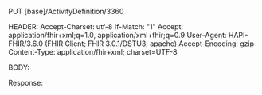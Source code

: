 PUT [base]/ActivityDefinition/3360

HEADER:
Accept-Charset: utf-8
If-Match: "1"
Accept: application/fhir+xml;q=1.0, application/xml+fhir;q=0.9
User-Agent: HAPI-FHIR/3.6.0 (FHIR Client; FHIR 3.0.1/DSTU3; apache)
Accept-Encoding: gzip
Content-Type: application/fhir+xml; charset=UTF-8

BODY:
<ActivityDefinition xmlns="http://hl7.org/fhir">
   <id value="3360"/>
   <meta>
      <versionId value="1"/>
      <lastUpdated value="2019-03-01T13:25:10.234+00:00"/>
      <profile value="http://ehealth.sundhed.dk/fhir/StructureDefinition/ehealth-activitydefinition"/>
   </meta>
   <extension url="http://ehealth.sundhed.dk/fhir/StructureDefinition/ehealth-owner">
      <valueReference>
         <reference value="Organization/3359"/>
      </valueReference>
   </extension>
   <extension url="http://ehealth.sundhed.dk/fhir/StructureDefinition/ehealth-author">
      <valueReference>
         <reference value="Practitioner/3358"/>
      </valueReference>
   </extension>
   <version value="788b41d4-c48c-4348-9a1e-422200930582"/>
   <name value="f527e7aa-5603-4d69-a690-990df8e779ac"/>
   <status value="active"/>
   <topic>
      <text value="a380764b-0516-4f5e-9252-6e174a20f134"/>
   </topic>
</ActivityDefinition>


Response:
<ActivityDefinition xmlns="http://hl7.org/fhir">
   <id value="3360"/>
   <meta>
      <versionId value="1"/>
      <lastUpdated value="2019-03-01T13:25:10.382+00:00"/>
      <profile value="http://ehealth.sundhed.dk/fhir/StructureDefinition/ehealth-activitydefinition"/>
   </meta>
   <extension url="http://ehealth.sundhed.dk/fhir/StructureDefinition/ehealth-owner">
      <valueReference>
         <reference value="Organization/3359"/>
      </valueReference>
   </extension>
   <extension url="http://ehealth.sundhed.dk/fhir/StructureDefinition/ehealth-author">
      <valueReference>
         <reference value="Practitioner/3358"/>
      </valueReference>
   </extension>
   <version value="788b41d4-c48c-4348-9a1e-422200930582"/>
   <name value="f527e7aa-5603-4d69-a690-990df8e779ac"/>
   <status value="active"/>
   <topic>
      <text value="a380764b-0516-4f5e-9252-6e174a20f134"/>
   </topic>
</ActivityDefinition>